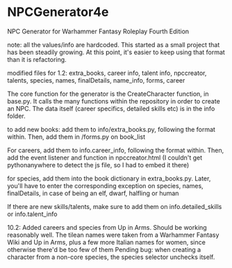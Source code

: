 # NPCGenerator4e
NPC Generator for Warhammer Fantasy Roleplay Fourth Edition

note: all the values/info are hardcoded. This started as a small project that has been steadily growing. At this point, it's 
easier to keep using that format than it is refactoring.

modified files for 1.2:
extra_books, career info, talent info, npccreator, talents, species, names, finalDetails, name_info, forms, career

 The core function for the generator is the CreateCharacter function, in base.py. It calls the many functions within the repository in order to create an NPC. The data itself (career specifics, detailed skills etc) is in the info folder. 
 
to add new books:
 add them to info/extra_books.py, following the format within. Then, add them in /forms.py on book_list
  
  For careers, add them to info.career_info, following the format within. Then, add the event listener and function 
  in npccreator.html (I couldn't get pythonanywhere to detect the js file, so I had to embed it there)

  for species, add them into the book dictionary in extra_books.py. Later, you'll have to enter the corresponding exception on
  species, names, finalDetails, in case of being an elf, dwarf, halfling or human

  If there are new skills/talents, make sure to add them on info.detailed_skills or info.talent_info


  10.2:
   Added careers and species from Up in Arms. Should be working reasonably well. 
   The tilean names were taken from a Warhammer Fantasy Wiki and Up in Arms, plus a few more Italian names for women, since otherwise there'd be too few of them
   Pending bug: when creating a character from a non-core species, the species selector unchecks itself. 
